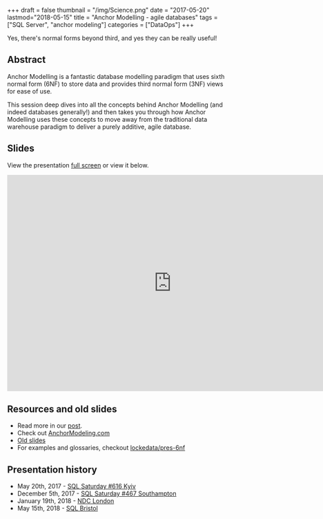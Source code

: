 +++
draft = false
thumbnail = "/img/Science.png"
date = "2017-05-20"
lastmod="2018-05-15"
title = "Anchor Modelling - agile databases"
tags = ["SQL Server", "anchor modeling"]
categories = ["DataOps"]
+++

Yes, there's normal forms beyond third, and yes they can be really useful!

## Abstract
Anchor Modelling is a fantastic database modelling paradigm that uses sixth normal form (6NF) to store data and provides third normal form (3NF) views for ease of use.

This session deep dives into all the concepts behind Anchor Modelling (and indeed databases generally!) and then takes you through how Anchor Modelling uses these concepts to move away from the traditional data warehouse paradigm to deliver a purely additive, agile database.


## Slides
View the presentation [full screen](https://1drv.ms/p/s!AiZm2P6YHtSflRGftJKYG955fqNX) or view it below. 


<iframe src="https://onedrive.live.com/embed?cid=9FD41E98FED86626&resid=9FD41E98FED86626%212705&authkey=AEqG0qgKYUVSmVA&em=2" width="760px" height="500px"  frameborder="0" scrolling="no"></iframe>

## Resources and old slides
- Read more in our [post](https://itsalocke.com/anchor-modelling-sixth-normal-form-databases/).
- Check out [AnchorModeling.com](//anchormodeling.com)
- [Old slides](//sway.com/Nh8UJdEUTonyDQFF?ref=Link)
- For examples and glossaries, checkout [lockedata/pres-6nf](//github.com/lockedata/pres-6nf)

## Presentation history
- May 20th, 2017 - [SQL Saturday #616 Kyiv](http://www.sqlsaturday.com/616/eventhome.aspx)
- December 5th, 2017 - [SQL Saturday #467 Southampton](http://www.sqlsaturday.com/467/eventhome.aspx)
- January 19th, 2018 - [NDC London](https://ndc-london.com)
- May 15th, 2018 - [SQL Bristol](https://meetup.com/sqlbristol)